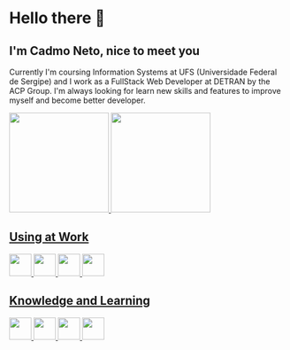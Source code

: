# Hello there 👋
## I'm Cadmo Neto, nice to meet you
Currently I'm coursing Information Systems at UFS (Universidade Federal de Sergipe) and I work as a FullStack Web Developer at DETRAN by the ACP Group.
I'm always looking for learn new skills and features to improve myself and become better developer.

<div>
  <a href="https://github.com/CadmoNeto">
  <img loading="lazy" height="180em" src="https://github-readme-stats.vercel.app/api/top-langs/?username=CadmoNeto&layout=compact&langs_count=7&theme=dracula"/>
  <img loading="lazy" height="180em" src="https://github-readme-stats.vercel.app/api?username=CadmoNeto&show_icons=true&theme=dracula&include_all_commits=true&count_private=true"/>
</div>

<div>
  <div>
    <h2>Using at Work</h2>
    <div>
      <img loading="lazy" src="https://cdn.jsdelivr.net/gh/devicons/devicon@latest/icons/microsoftsqlserver/microsoftsqlserver-plain-wordmark.svg" width="40" height="40" />
      <img loading="lazy" src="https://cdn.jsdelivr.net/gh/devicons/devicon@latest/icons/javascript/javascript-original.svg" width="40" height="40" />
      <img loading="lazy" src="https://cdn.jsdelivr.net/gh/devicons/devicon@latest/icons/csharp/csharp-original.svg" width="40" height="40" />
      <img src="https://cdn.jsdelivr.net/gh/devicons/devicon@latest/icons/dotnetcore/dotnetcore-original.svg" width="40" height="40" />
    </div>
  </div>
  <div>
    <h2>Knowledge and Learning</h2>
    <div>
      <img src="https://cdn.jsdelivr.net/gh/devicons/devicon@latest/icons/react/react-original.svg" width="40" height="40" />
      <img src="https://cdn.jsdelivr.net/gh/devicons/devicon@latest/icons/python/python-original-wordmark.svg" width="40" height="40" />
      <img src="https://cdn.jsdelivr.net/gh/devicons/devicon@latest/icons/nextjs/nextjs-original.svg" width="40" height="40" />
      <img src="https://cdn.jsdelivr.net/gh/devicons/devicon@latest/icons/typescript/typescript-original.svg" width="40" height="40" />
    </div>
  </div>
</div>


<!--
**CadmoNeto/CadmoNeto** is a ✨ _special_ ✨ repository because its `README.md` (this file) appears on your GitHub profile.

Here are some ideas to get you started:

- 🔭 I’m currently working on ...
- 🌱 I’m currently learning ...
- 👯 I’m looking to collaborate on ...
- 🤔 I’m looking for help with ...
- 💬 Ask me about ...
- 📫 How to reach me: ...
- 😄 Pronouns: ...
- ⚡ Fun fact: ...
-->

